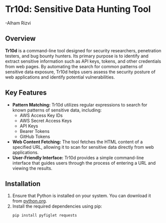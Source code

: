 # Tr10d: Sensitive Data Hunting Tool
-Alham Rizvi
## Overview

**Tr10d** is a command-line tool designed for security researchers, penetration testers, and bug bounty hunters. Its primary purpose is to identify and extract sensitive information such as API keys, tokens, and other credentials from web pages. By automating the search for common patterns of sensitive data exposure, Tr10d helps users assess the security posture of web applications and identify potential vulnerabilities.

## Key Features

- **Pattern Matching:** Tr10d utilizes regular expressions to search for known patterns of sensitive data, including:
  - AWS Access Key IDs
  - AWS Secret Access Keys
  - API Keys
  - Bearer Tokens
  - GitHub Tokens
- **Web Content Fetching:** The tool fetches the HTML content of a specified URL, allowing it to scan for sensitive data directly from web applications.
- **User-Friendly Interface:** Tr10d provides a simple command-line interface that guides users through the process of entering a URL and viewing the results.

## Installation

1. Ensure that Python is installed on your system. You can download it from [python.org](https://www.python.org/downloads/).
2. Install the required dependencies using pip:
   ```bash
   pip install pyfiglet requests
